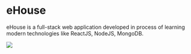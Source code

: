# eHouse
eHouse is a full-stack web application developed in process of learning modern technologies like ReactJS, NodeJS, MongoDB.

<img src="src/assets/screenshots/Capture1.PNG" />
